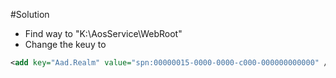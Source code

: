 #Solution

- Find way to "K:\AosService\WebRoot"
- Change the keuy to

```xml
<add key="Aad.Realm" value="spn:00000015-0000-0000-c000-000000000000" />
```